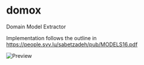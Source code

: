 # domox
Domain Model Extractor 

Implementation follows the outline in https://people.svv.lu/sabetzadeh/pub/MODELS16.pdf

![Preview](./docs/Overview.png)
